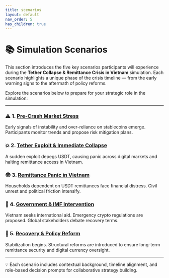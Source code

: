 ```yaml
---
title: scenarios
layout: default
nav_order: 5
has_children: true
---
```



# 📚 Simulation Scenarios

This section introduces the five key scenarios participants will experience during the **Tether Collapse & Remittance Crisis in Vietnam** simulation. Each scenario highlights a unique phase of the crisis timeline — from the early warning signs to the aftermath of policy reforms.

Explore the scenarios below to prepare for your strategic role in the simulation:

---

### ⚠️ 1. [Pre-Crash Market Stress](pre-crash.md)
Early signals of instability and over-reliance on stablecoins emerge. Participants monitor trends and propose risk mitigation plans.

### 💥 2. [Tether Exploit & Immediate Collapse](exploit-collapse.md)
A sudden exploit depegs USDT, causing panic across digital markets and halting remittance access in Vietnam.

### 😨 3. [Remittance Panic in Vietnam](remittance-panic.md)
Households dependent on USDT remittances face financial distress. Civil unrest and political friction intensify.

### 🧩 4. [Government & IMF Intervention](gov-response.md)
Vietnam seeks international aid. Emergency crypto regulations are proposed. Global stakeholders debate recovery terms.

### 🌱 5. [Recovery & Policy Reform](recovery-reform.md)
Stabilization begins. Structural reforms are introduced to ensure long-term remittance security and digital currency oversight.

---

💡 Each scenario includes contextual background, timeline alignment, and role-based decision prompts for collaborative strategy building.
